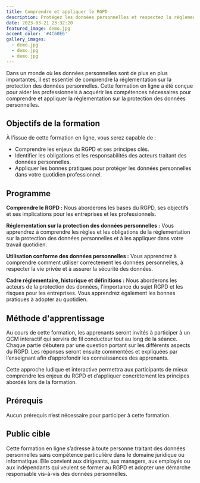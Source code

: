 ```yaml
---
title: Comprendre et appliquer le RGPD
description: Protégez les données personnelles et respectez la réglementation avec notre formation en ligne sur le RGPD. Apprenez à comprendre et à appliquer les principes clés pour une gestion responsable des données.
date: 2023-03-21 23:32:20
featured_image: demo.jpg
accent_color: '#4C60E6'
gallery_images:
  - demo.jpg
  - demo.jpg
  - demo.jpg
---
```


Dans un monde où les données personnelles sont de plus en plus importantes, il est essentiel de comprendre la réglementation sur la protection des données personnelles. Cette formation en ligne a été conçue pour aider les professionnels à acquérir les compétences nécessaires pour comprendre et appliquer la réglementation sur la protection des données personnelles.

## Objectifs de la formation

À l'issue de cette formation en ligne, vous serez capable de :

- Comprendre les enjeux du RGPD et ses principes clés.
- Identifier les obligations et les responsabilités des acteurs traitant des données personnelles.
- Appliquer les bonnes pratiques pour protéger les données personnelles dans votre quotidien professionnel.

## Programme

**Comprendre le RGPD :** Nous aborderons les bases du RGPD, ses objectifs et ses implications pour les entreprises et les professionnels.

**Réglementation sur la protection des données personnelles :** Vous apprendrez à comprendre les règles et les obligations de la réglementation sur la protection des données personnelles et à les appliquer dans votre travail quotidien.

**Utilisation conforme des données personnelles :** Vous apprendrez à comprendre comment utiliser correctement les données personnelles, à respecter la vie privée et à assurer la sécurité des données.

**Cadre réglementaire, historique et définitions :** Nous aborderons les acteurs de la protection des données, l'importance du sujet RGPD et les risques pour les entreprises. Vous apprendrez également les bonnes pratiques à adopter au quotidien.

## Méthode d'apprentissage

Au cours de cette formation, les apprenants seront invités à participer à un QCM interactif qui servira de fil conducteur tout au long de la séance. Chaque partie débutera par une question portant sur les différents aspects du RGPD. Les réponses seront ensuite commentées et expliquées par l’enseignant afin d’approfondir les connaissances des apprenants.

Cette approche ludique et interactive permettra aux participants de mieux comprendre les enjeux du RGPD et d’appliquer concrètement les principes abordés lors de la formation.

## Prérequis

Aucun prérequis n’est nécessaire pour participer à cette formation.

## Public cible

Cette formation en ligne s’adresse à toute personne traitant des données personnelles sans compétence particulière dans le domaine juridique ou informatique. Elle convient aux dirigeants, aux managers, aux employés ou aux indépendants qui veulent se former au RGPD et adopter une démarche responsable vis-à-vis des données personnelles.